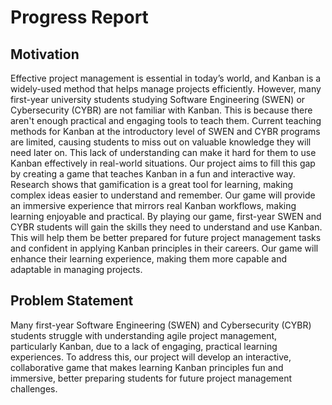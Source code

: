 # Progress Report

## Motivation

Effective project management is essential in today’s world, and Kanban is a widely-used method that helps manage projects efficiently. However, many first-year university students studying Software Engineering (SWEN) or Cybersecurity (CYBR) are not familiar with Kanban. This is because there aren't enough practical and engaging tools to teach them. Current teaching methods for Kanban at the introductory level of SWEN and CYBR programs are limited, causing students to miss out on valuable knowledge they will need later on. This lack of understanding can make it hard for them to use Kanban effectively in real-world situations. Our project aims to fill this gap by creating a game that teaches Kanban in a fun and interactive way. Research shows that gamification is a great tool for learning, making complex ideas easier to understand and remember. Our game will provide an immersive experience that mirrors real Kanban workflows, making learning enjoyable and practical. By playing our game, first-year SWEN and CYBR students will gain the skills they need to understand and use Kanban. This will help them be better prepared for future project management tasks and confident in applying Kanban principles in their careers. Our game will enhance their learning experience, making them more capable and adaptable in managing projects.

## Problem Statement

Many first-year Software Engineering (SWEN) and Cybersecurity (CYBR) students struggle with understanding agile project management, particularly Kanban, due to a lack of engaging, practical learning experiences. To address this, our project will develop an interactive, collaborative game that makes learning Kanban principles fun and immersive, better preparing students for future project management challenges.
